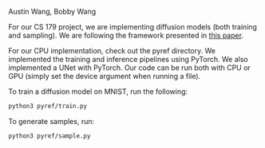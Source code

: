 Austin Wang, Bobby Wang

For our CS 179 project, we are implementing diffusion models (both training and sampling). We are following the framework
presented in [this paper](https://arxiv.org/pdf/2206.00364).

For our CPU implementation, check out the pyref directory. We implemented the training and inference pipelines using PyTorch.
We also implemented a UNet with PyTorch. Our code can be run both with CPU or GPU (simply set the device argument when running a file). 

To train a diffusion model on MNIST, run the following:

```bash
python3 pyref/train.py
```

To generate samples, run:

```bash
python3 pyref/sample.py
```